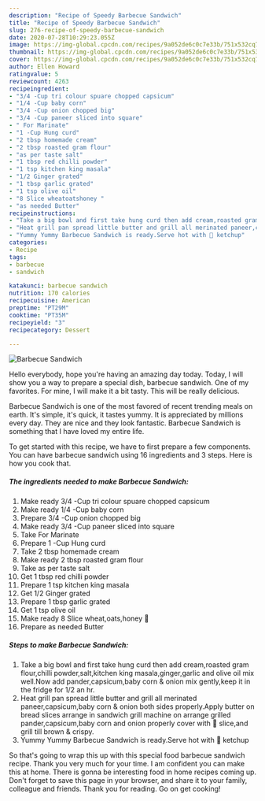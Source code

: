 ```yaml
---
description: "Recipe of Speedy Barbecue Sandwich"
title: "Recipe of Speedy Barbecue Sandwich"
slug: 276-recipe-of-speedy-barbecue-sandwich
date: 2020-07-28T10:29:23.055Z
image: https://img-global.cpcdn.com/recipes/9a052de6c0c7e33b/751x532cq70/barbecue-sandwich-recipe-main-photo.jpg
thumbnail: https://img-global.cpcdn.com/recipes/9a052de6c0c7e33b/751x532cq70/barbecue-sandwich-recipe-main-photo.jpg
cover: https://img-global.cpcdn.com/recipes/9a052de6c0c7e33b/751x532cq70/barbecue-sandwich-recipe-main-photo.jpg
author: Ellen Howard
ratingvalue: 5
reviewcount: 4263
recipeingredient:
- "3/4 -Cup tri colour spuare chopped capsicum"
- "1/4 -Cup baby corn"
- "3/4 -Cup onion chopped big"
- "3/4 -Cup paneer sliced into square"
- " For Marinate"
- "1 -Cup Hung curd"
- "2 tbsp homemade cream"
- "2 tbsp roasted gram flour"
- "as per taste salt"
- "1 tbsp red chilli powder"
- "1 tsp kitchen king masala"
- "1/2 Ginger grated"
- "1 tbsp garlic grated"
- "1 tsp olive oil"
- "8 Slice wheatoatshoney "
- "as needed Butter"
recipeinstructions:
- "Take a big bowl and first take hung curd then add cream,roasted gram flour,chilli powder,salt,kitchen king masala,ginger,garlic and olive oil mix well.Now add pander,capsicum,baby corn &amp; onion mix gently,keep it in the fridge for 1/2 an hr."
- "Heat grill pan spread little butter and grill all merinated paneer,capsicum,baby corn &amp; onion both sides properly.Apply butter on bread slices arrange in sandwich grill machine on arrange grilled pander,capsicum,baby corn and onion properly cover with 🍞 slice,and grill till brown &amp; crispy."
- "Yummy Yummy Barbecue Sandwich is ready.Serve hot with 🍅 ketchup"
categories:
- Recipe
tags:
- barbecue
- sandwich

katakunci: barbecue sandwich 
nutrition: 170 calories
recipecuisine: American
preptime: "PT29M"
cooktime: "PT35M"
recipeyield: "3"
recipecategory: Dessert

---
```



![Barbecue Sandwich](https://img-global.cpcdn.com/recipes/9a052de6c0c7e33b/751x532cq70/barbecue-sandwich-recipe-main-photo.jpg)

Hello everybody, hope you're having an amazing day today. Today, I will show you a way to prepare a special dish, barbecue sandwich. One of my favorites. For mine, I will make it a bit tasty. This will be really delicious.



Barbecue Sandwich is one of the most favored of recent trending meals on earth. It's simple, it's quick, it tastes yummy. It is appreciated by millions every day. They are nice and they look fantastic. Barbecue Sandwich is something that I have loved my entire life.


To get started with this recipe, we have to first prepare a few components. You can have barbecue sandwich using 16 ingredients and 3 steps. Here is how you cook that.

<!--inarticleads1-->

##### The ingredients needed to make Barbecue Sandwich:

1. Make ready 3/4 -Cup tri colour spuare chopped capsicum
1. Make ready 1/4 -Cup baby corn
1. Prepare 3/4 -Cup onion chopped big
1. Make ready 3/4 -Cup paneer sliced into square
1. Take  For Marinate
1. Prepare 1 -Cup Hung curd
1. Take 2 tbsp homemade cream
1. Make ready 2 tbsp roasted gram flour
1. Take as per taste salt
1. Get 1 tbsp red chilli powder
1. Prepare 1 tsp kitchen king masala
1. Get 1/2 Ginger grated
1. Prepare 1 tbsp garlic grated
1. Get 1 tsp olive oil
1. Make ready 8 Slice wheat,oats,honey 🍞
1. Prepare as needed Butter




<!--inarticleads2-->

##### Steps to make Barbecue Sandwich:

1. Take a big bowl and first take hung curd then add cream,roasted gram flour,chilli powder,salt,kitchen king masala,ginger,garlic and olive oil mix well.Now add pander,capsicum,baby corn &amp; onion mix gently,keep it in the fridge for 1/2 an hr.
1. Heat grill pan spread little butter and grill all merinated paneer,capsicum,baby corn &amp; onion both sides properly.Apply butter on bread slices arrange in sandwich grill machine on arrange grilled pander,capsicum,baby corn and onion properly cover with 🍞 slice,and grill till brown &amp; crispy.
1. Yummy Yummy Barbecue Sandwich is ready.Serve hot with 🍅 ketchup




So that's going to wrap this up with this special food barbecue sandwich recipe. Thank you very much for your time. I am confident you can make this at home. There is gonna be interesting food in home recipes coming up. Don't forget to save this page in your browser, and share it to your family, colleague and friends. Thank you for reading. Go on get cooking!

